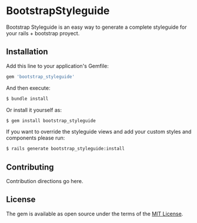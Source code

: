 # BootstrapStyleguide
Bootstrap Styleguide is an easy way to generate a complete styleguide for your rails + bootstrap proyect.

## Installation
Add this line to your application's Gemfile:

```ruby
gem 'bootstrap_styleguide'
```

And then execute:
```bash
$ bundle install
```

Or install it yourself as:
```bash
$ gem install bootstrap_styleguide
```

If you want to override the styleguide views and add your custom styles and components please run:

```bash
$ rails generate bootstrap_styleguide:install
```

## Contributing
Contribution directions go here.

## License
The gem is available as open source under the terms of the [MIT License](https://opensource.org/licenses/MIT).
